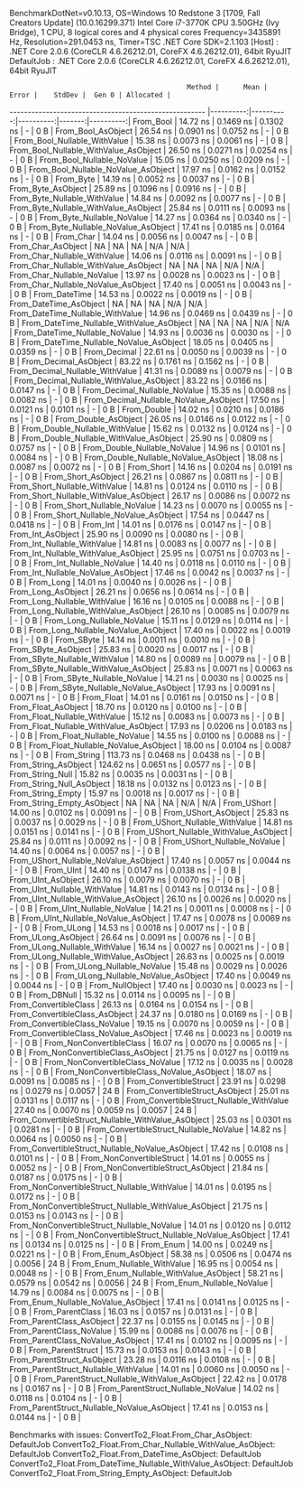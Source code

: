 
BenchmarkDotNet=v0.10.13, OS=Windows 10 Redstone 3 [1709, Fall Creators Update] (10.0.16299.371)
Intel Core i7-3770K CPU 3.50GHz (Ivy Bridge), 1 CPU, 8 logical cores and 4 physical cores
Frequency=3435891 Hz, Resolution=291.0453 ns, Timer=TSC
.NET Core SDK=2.1.103
  [Host]     : .NET Core 2.0.6 (CoreCLR 4.6.26212.01, CoreFX 4.6.26212.01), 64bit RyuJIT
  DefaultJob : .NET Core 2.0.6 (CoreCLR 4.6.26212.01, CoreFX 4.6.26212.01), 64bit RyuJIT


                                                Method |      Mean |     Error |    StdDev |  Gen 0 | Allocated |
------------------------------------------------------ |----------:|----------:|----------:|-------:|----------:|
                                             From_Bool |  14.72 ns | 0.1469 ns | 0.1302 ns |      - |       0 B |
                                    From_Bool_AsObject |  26.54 ns | 0.0901 ns | 0.0752 ns |      - |       0 B |
                          From_Bool_Nullable_WithValue |  15.38 ns | 0.0073 ns | 0.0061 ns |      - |       0 B |
                 From_Bool_Nullable_WithValue_AsObject |  26.50 ns | 0.0271 ns | 0.0254 ns |      - |       0 B |
                            From_Bool_Nullable_NoValue |  15.05 ns | 0.0250 ns | 0.0209 ns |      - |       0 B |
                   From_Bool_Nullable_NoValue_AsObject |  17.97 ns | 0.0162 ns | 0.0152 ns |      - |       0 B |
                                             From_Byte |  14.19 ns | 0.0052 ns | 0.0037 ns |      - |       0 B |
                                    From_Byte_AsObject |  25.89 ns | 0.1096 ns | 0.0916 ns |      - |       0 B |
                          From_Byte_Nullable_WithValue |  14.84 ns | 0.0092 ns | 0.0077 ns |      - |       0 B |
                 From_Byte_Nullable_WithValue_AsObject |  25.84 ns | 0.0111 ns | 0.0093 ns |      - |       0 B |
                            From_Byte_Nullable_NoValue |  14.27 ns | 0.0364 ns | 0.0340 ns |      - |       0 B |
                   From_Byte_Nullable_NoValue_AsObject |  17.41 ns | 0.0185 ns | 0.0164 ns |      - |       0 B |
                                             From_Char |  14.04 ns | 0.0056 ns | 0.0047 ns |      - |       0 B |
                                    From_Char_AsObject |        NA |        NA |        NA |    N/A |       N/A |
                          From_Char_Nullable_WithValue |  14.06 ns | 0.0116 ns | 0.0091 ns |      - |       0 B |
                 From_Char_Nullable_WithValue_AsObject |        NA |        NA |        NA |    N/A |       N/A |
                            From_Char_Nullable_NoValue |  13.97 ns | 0.0028 ns | 0.0023 ns |      - |       0 B |
                   From_Char_Nullable_NoValue_AsObject |  17.40 ns | 0.0051 ns | 0.0043 ns |      - |       0 B |
                                         From_DateTime |  14.53 ns | 0.0022 ns | 0.0019 ns |      - |       0 B |
                                From_DateTime_AsObject |        NA |        NA |        NA |    N/A |       N/A |
                      From_DateTime_Nullable_WithValue |  14.96 ns | 0.0469 ns | 0.0439 ns |      - |       0 B |
             From_DateTime_Nullable_WithValue_AsObject |        NA |        NA |        NA |    N/A |       N/A |
                        From_DateTime_Nullable_NoValue |  14.93 ns | 0.0036 ns | 0.0030 ns |      - |       0 B |
               From_DateTime_Nullable_NoValue_AsObject |  18.05 ns | 0.0405 ns | 0.0359 ns |      - |       0 B |
                                          From_Decimal |  22.61 ns | 0.0050 ns | 0.0039 ns |      - |       0 B |
                                 From_Decimal_AsObject |  83.22 ns | 0.1761 ns | 0.1562 ns |      - |       0 B |
                       From_Decimal_Nullable_WithValue |  41.31 ns | 0.0089 ns | 0.0079 ns |      - |       0 B |
              From_Decimal_Nullable_WithValue_AsObject |  83.22 ns | 0.0166 ns | 0.0147 ns |      - |       0 B |
                         From_Decimal_Nullable_NoValue |  15.35 ns | 0.0088 ns | 0.0082 ns |      - |       0 B |
                From_Decimal_Nullable_NoValue_AsObject |  17.50 ns | 0.0121 ns | 0.0101 ns |      - |       0 B |
                                           From_Double |  14.02 ns | 0.0210 ns | 0.0186 ns |      - |       0 B |
                                  From_Double_AsObject |  26.05 ns | 0.0146 ns | 0.0122 ns |      - |       0 B |
                        From_Double_Nullable_WithValue |  15.62 ns | 0.0132 ns | 0.0124 ns |      - |       0 B |
               From_Double_Nullable_WithValue_AsObject |  25.90 ns | 0.0809 ns | 0.0757 ns |      - |       0 B |
                          From_Double_Nullable_NoValue |  14.96 ns | 0.0101 ns | 0.0084 ns |      - |       0 B |
                 From_Double_Nullable_NoValue_AsObject |  18.08 ns | 0.0087 ns | 0.0072 ns |      - |       0 B |
                                            From_Short |  14.16 ns | 0.0204 ns | 0.0191 ns |      - |       0 B |
                                   From_Short_AsObject |  26.21 ns | 0.0867 ns | 0.0811 ns |      - |       0 B |
                         From_Short_Nullable_WithValue |  14.81 ns | 0.0124 ns | 0.0110 ns |      - |       0 B |
                From_Short_Nullable_WithValue_AsObject |  26.17 ns | 0.0086 ns | 0.0072 ns |      - |       0 B |
                           From_Short_Nullable_NoValue |  14.23 ns | 0.0070 ns | 0.0055 ns |      - |       0 B |
                  From_Short_Nullable_NoValue_AsObject |  17.54 ns | 0.0447 ns | 0.0418 ns |      - |       0 B |
                                              From_Int |  14.01 ns | 0.0176 ns | 0.0147 ns |      - |       0 B |
                                     From_Int_AsObject |  25.90 ns | 0.0090 ns | 0.0080 ns |      - |       0 B |
                           From_Int_Nullable_WithValue |  14.81 ns | 0.0083 ns | 0.0077 ns |      - |       0 B |
                  From_Int_Nullable_WithValue_AsObject |  25.95 ns | 0.0751 ns | 0.0703 ns |      - |       0 B |
                             From_Int_Nullable_NoValue |  14.40 ns | 0.0118 ns | 0.0110 ns |      - |       0 B |
                    From_Int_Nullable_NoValue_AsObject |  17.46 ns | 0.0042 ns | 0.0037 ns |      - |       0 B |
                                             From_Long |  14.01 ns | 0.0040 ns | 0.0026 ns |      - |       0 B |
                                    From_Long_AsObject |  26.21 ns | 0.0656 ns | 0.0614 ns |      - |       0 B |
                          From_Long_Nullable_WithValue |  16.16 ns | 0.0105 ns | 0.0088 ns |      - |       0 B |
                 From_Long_Nullable_WithValue_AsObject |  26.10 ns | 0.0085 ns | 0.0079 ns |      - |       0 B |
                            From_Long_Nullable_NoValue |  15.11 ns | 0.0129 ns | 0.0114 ns |      - |       0 B |
                   From_Long_Nullable_NoValue_AsObject |  17.40 ns | 0.0022 ns | 0.0019 ns |      - |       0 B |
                                            From_SByte |  14.14 ns | 0.0011 ns | 0.0010 ns |      - |       0 B |
                                   From_SByte_AsObject |  25.83 ns | 0.0020 ns | 0.0017 ns |      - |       0 B |
                         From_SByte_Nullable_WithValue |  14.80 ns | 0.0089 ns | 0.0079 ns |      - |       0 B |
                From_SByte_Nullable_WithValue_AsObject |  25.83 ns | 0.0071 ns | 0.0063 ns |      - |       0 B |
                           From_SByte_Nullable_NoValue |  14.21 ns | 0.0030 ns | 0.0025 ns |      - |       0 B |
                  From_SByte_Nullable_NoValue_AsObject |  17.93 ns | 0.0091 ns | 0.0071 ns |      - |       0 B |
                                            From_Float |  14.01 ns | 0.0161 ns | 0.0150 ns |      - |       0 B |
                                   From_Float_AsObject |  18.70 ns | 0.0120 ns | 0.0100 ns |      - |       0 B |
                         From_Float_Nullable_WithValue |  15.12 ns | 0.0083 ns | 0.0073 ns |      - |       0 B |
                From_Float_Nullable_WithValue_AsObject |  17.93 ns | 0.0206 ns | 0.0183 ns |      - |       0 B |
                           From_Float_Nullable_NoValue |  14.55 ns | 0.0100 ns | 0.0088 ns |      - |       0 B |
                  From_Float_Nullable_NoValue_AsObject |  18.00 ns | 0.0104 ns | 0.0087 ns |      - |       0 B |
                                           From_String | 113.73 ns | 0.0468 ns | 0.0438 ns |      - |       0 B |
                                  From_String_AsObject | 124.62 ns | 0.0651 ns | 0.0577 ns |      - |       0 B |
                                      From_String_Null |  15.82 ns | 0.0035 ns | 0.0031 ns |      - |       0 B |
                             From_String_Null_AsObject |  18.18 ns | 0.0132 ns | 0.0123 ns |      - |       0 B |
                                     From_String_Empty |  15.97 ns | 0.0018 ns | 0.0017 ns |      - |       0 B |
                            From_String_Empty_AsObject |        NA |        NA |        NA |    N/A |       N/A |
                                           From_UShort |  14.00 ns | 0.0102 ns | 0.0091 ns |      - |       0 B |
                                  From_UShort_AsObject |  25.83 ns | 0.0037 ns | 0.0029 ns |      - |       0 B |
                        From_UShort_Nullable_WithValue |  14.81 ns | 0.0151 ns | 0.0141 ns |      - |       0 B |
               From_UShort_Nullable_WithValue_AsObject |  25.84 ns | 0.0111 ns | 0.0092 ns |      - |       0 B |
                          From_UShort_Nullable_NoValue |  14.40 ns | 0.0064 ns | 0.0057 ns |      - |       0 B |
                 From_UShort_Nullable_NoValue_AsObject |  17.40 ns | 0.0057 ns | 0.0044 ns |      - |       0 B |
                                             From_UInt |  14.40 ns | 0.0147 ns | 0.0138 ns |      - |       0 B |
                                    From_UInt_AsObject |  26.10 ns | 0.0079 ns | 0.0070 ns |      - |       0 B |
                          From_UInt_Nullable_WithValue |  14.81 ns | 0.0143 ns | 0.0134 ns |      - |       0 B |
                 From_UInt_Nullable_WithValue_AsObject |  26.10 ns | 0.0026 ns | 0.0020 ns |      - |       0 B |
                            From_UInt_Nullable_NoValue |  14.21 ns | 0.0011 ns | 0.0008 ns |      - |       0 B |
                   From_UInt_Nullable_NoValue_AsObject |  17.47 ns | 0.0078 ns | 0.0069 ns |      - |       0 B |
                                            From_ULong |  14.53 ns | 0.0018 ns | 0.0017 ns |      - |       0 B |
                                   From_ULong_AsObject |  26.64 ns | 0.0091 ns | 0.0076 ns |      - |       0 B |
                         From_ULong_Nullable_WithValue |  16.14 ns | 0.0027 ns | 0.0021 ns |      - |       0 B |
                From_ULong_Nullable_WithValue_AsObject |  26.63 ns | 0.0025 ns | 0.0019 ns |      - |       0 B |
                           From_ULong_Nullable_NoValue |  15.48 ns | 0.0029 ns | 0.0026 ns |      - |       0 B |
                  From_ULong_Nullable_NoValue_AsObject |  17.40 ns | 0.0049 ns | 0.0044 ns |      - |       0 B |
                                       From_NullObject |  17.40 ns | 0.0030 ns | 0.0023 ns |      - |       0 B |
                                           From_DBNull |  15.32 ns | 0.0114 ns | 0.0095 ns |      - |       0 B |
                                 From_ConvertibleClass |  26.13 ns | 0.0164 ns | 0.0154 ns |      - |       0 B |
                        From_ConvertibleClass_AsObject |  24.37 ns | 0.0180 ns | 0.0169 ns |      - |       0 B |
                         From_ConvertibleClass_NoValue |  19.15 ns | 0.0070 ns | 0.0059 ns |      - |       0 B |
                From_ConvertibleClass_NoValue_AsObject |  17.46 ns | 0.0023 ns | 0.0019 ns |      - |       0 B |
                              From_NonConvertibleClass |  16.07 ns | 0.0070 ns | 0.0065 ns |      - |       0 B |
                     From_NonConvertibleClass_AsObject |  21.75 ns | 0.0127 ns | 0.0119 ns |      - |       0 B |
                      From_NonConvertibleClass_NoValue |  17.12 ns | 0.0035 ns | 0.0028 ns |      - |       0 B |
             From_NonConvertibleClass_NoValue_AsObject |  18.07 ns | 0.0091 ns | 0.0085 ns |      - |       0 B |
                                From_ConvertibleStruct |  23.91 ns | 0.0298 ns | 0.0279 ns | 0.0057 |      24 B |
                       From_ConvertibleStruct_AsObject |  25.01 ns | 0.0131 ns | 0.0117 ns |      - |       0 B |
             From_ConvertibleStruct_Nullable_WithValue |  27.40 ns | 0.0070 ns | 0.0059 ns | 0.0057 |      24 B |
    From_ConvertibleStruct_Nullable_WithValue_AsObject |  25.03 ns | 0.0301 ns | 0.0281 ns |      - |       0 B |
               From_ConvertibleStruct_Nullable_NoValue |  14.82 ns | 0.0064 ns | 0.0050 ns |      - |       0 B |
      From_ConvertibleStruct_Nullable_NoValue_AsObject |  17.42 ns | 0.0108 ns | 0.0101 ns |      - |       0 B |
                             From_NonConvertibleStruct |  14.01 ns | 0.0055 ns | 0.0052 ns |      - |       0 B |
                    From_NonConvertibleStruct_AsObject |  21.84 ns | 0.0187 ns | 0.0175 ns |      - |       0 B |
          From_NonConvertibleStruct_Nullable_WithValue |  14.01 ns | 0.0195 ns | 0.0172 ns |      - |       0 B |
 From_NonConvertibleStruct_Nullable_WithValue_AsObject |  21.75 ns | 0.0153 ns | 0.0143 ns |      - |       0 B |
            From_NonConvertibleStruct_Nullable_NoValue |  14.01 ns | 0.0120 ns | 0.0112 ns |      - |       0 B |
   From_NonConvertibleStruct_Nullable_NoValue_AsObject |  17.41 ns | 0.0134 ns | 0.0125 ns |      - |       0 B |
                                             From_Enum |  14.00 ns | 0.0249 ns | 0.0221 ns |      - |       0 B |
                                    From_Enum_AsObject |  58.38 ns | 0.0506 ns | 0.0474 ns | 0.0056 |      24 B |
                          From_Enum_Nullable_WithValue |  16.95 ns | 0.0054 ns | 0.0048 ns |      - |       0 B |
                 From_Enum_Nullable_WithValue_AsObject |  58.21 ns | 0.0579 ns | 0.0542 ns | 0.0056 |      24 B |
                            From_Enum_Nullable_NoValue |  14.79 ns | 0.0084 ns | 0.0075 ns |      - |       0 B |
                   From_Enum_Nullable_NoValue_AsObject |  17.41 ns | 0.0141 ns | 0.0125 ns |      - |       0 B |
                                      From_ParentClass |  16.03 ns | 0.0157 ns | 0.0131 ns |      - |       0 B |
                             From_ParentClass_AsObject |  22.37 ns | 0.0155 ns | 0.0145 ns |      - |       0 B |
                              From_ParentClass_NoValue |  15.99 ns | 0.0086 ns | 0.0076 ns |      - |       0 B |
                     From_ParentClass_NoValue_AsObject |  17.41 ns | 0.0102 ns | 0.0095 ns |      - |       0 B |
                                     From_ParentStruct |  15.73 ns | 0.0153 ns | 0.0143 ns |      - |       0 B |
                            From_ParentStruct_AsObject |  23.28 ns | 0.0116 ns | 0.0108 ns |      - |       0 B |
                  From_ParentStruct_Nullable_WithValue |  14.01 ns | 0.0060 ns | 0.0050 ns |      - |       0 B |
         From_ParentStruct_Nullable_WithValue_AsObject |  22.42 ns | 0.0178 ns | 0.0167 ns |      - |       0 B |
                    From_ParentStruct_Nullable_NoValue |  14.02 ns | 0.0118 ns | 0.0104 ns |      - |       0 B |
           From_ParentStruct_Nullable_NoValue_AsObject |  17.41 ns | 0.0153 ns | 0.0144 ns |      - |       0 B |

Benchmarks with issues:
  ConvertTo2_Float.From_Char_AsObject: DefaultJob
  ConvertTo2_Float.From_Char_Nullable_WithValue_AsObject: DefaultJob
  ConvertTo2_Float.From_DateTime_AsObject: DefaultJob
  ConvertTo2_Float.From_DateTime_Nullable_WithValue_AsObject: DefaultJob
  ConvertTo2_Float.From_String_Empty_AsObject: DefaultJob
